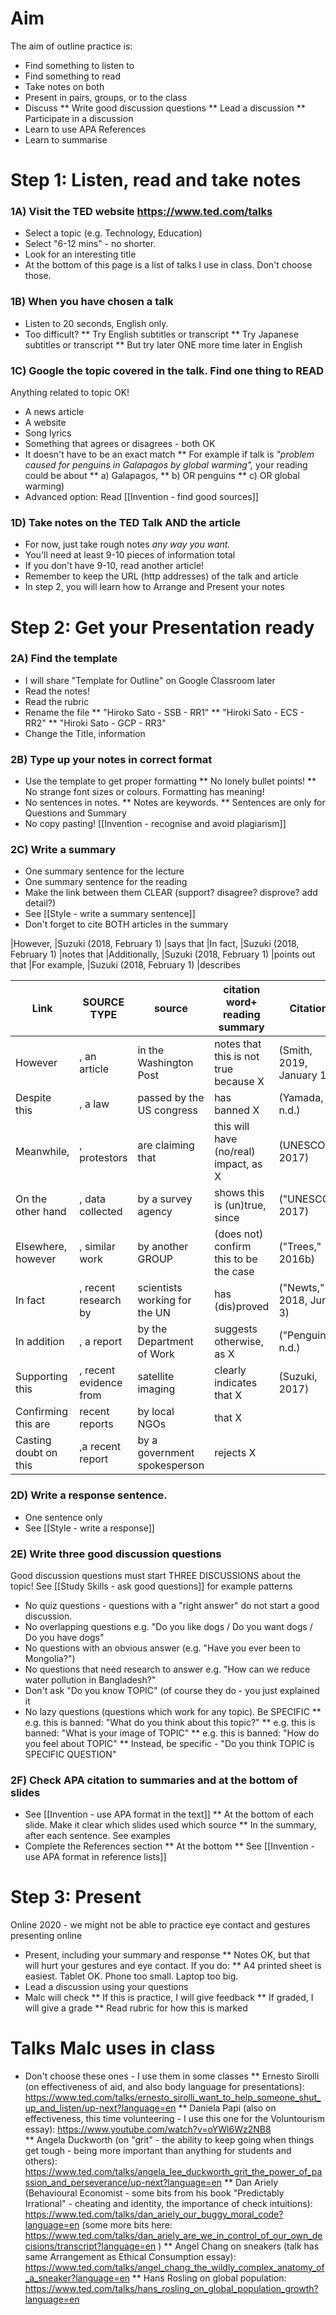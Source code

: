 # Aim
The aim of outline practice is:
* Find something to listen to
* Find something to read
* Take notes on both
* Present in pairs, groups, or to the class
* Discuss
** Write good discussion questions
** Lead a discussion
** Participate in a discussion
* Learn to use APA References
* Learn to summarise


# Step 1: Listen, read and take notes
### 1A) Visit the TED website https://www.ted.com/talks
* Select a topic (e.g. Technology, Education)
* Select "6-12 mins" - no shorter.
* Look for an interesting title
* At the bottom of this page is a list of talks I use in class. Don't choose those. 

### 1B) When you have chosen a talk
* Listen to 20 seconds, English only.
* Too difficult?
** Try English subtitles or transcript
** Try Japanese subtitles or transcript
** But try later ONE more time later in English 


### 1C) Google the topic covered in the talk. Find one thing to READ
Anything related to topic OK! 
* A news article
* A website
* Song lyrics
* Something that agrees or disagrees - both OK
* It doesn't have to be an exact match
** For example if talk is _"problem caused for penguins in Galapagos by global warming",_ your reading could be about
** a) Galapagos, 
** b) OR penguins 
** c) OR global warming)
* Advanced option: Read [[Invention - find good sources]]

### 1D) Take notes on the TED Talk AND the article
* For now, just take rough notes _any way you want._
* You'll need at least 9-10 pieces of information total
* If you don't have 9-10, read another article!
* Remember to keep the URL (http addresses) of the talk and article
* In step 2, you will learn how to Arrange and Present your notes


# Step 2: Get your Presentation ready
### 2A) Find the template
* I will share "Template for Outline" on Google Classroom later
* Read the notes! 
* Read the rubric 
* Rename the file
** "Hiroko Sato - SSB - RR1"
** "Hiroki Sato - ECS - RR2"
** "Hiroki Sato - GCP - RR3"
* Change the Title, information

### 2B) Type up your notes in correct format
* Use the template to get proper formatting
** No lonely bullet points!
** No strange font sizes or colours. Formatting has meaning!
* No sentences in notes. 
** Notes are keywords. 
** Sentences are only for Questions and Summary
* No copy pasting! [[Invention - recognise and avoid plagiarism]]

### 2C) Write a summary
* One summary sentence for the lecture 
* One summary sentence for the reading
* Make the link between them CLEAR (support? disagree? disprove? add detail?)
* See [[Style - write a summary sentence]]
* Don't forget to cite BOTH articles in the summary

|However, 		|Suzuki (2018, February 1) 	|says that
|In fact, 		|Suzuki (2018, February 1) 	|notes that
|Additionally, 	|Suzuki (2018, February 1) 	|points out that
|For example, 	|Suzuki (2018, February 1) 	|describes

|Link 				|SOURCE TYPE 			|source  					|citation word+  reading summary 		|Citation
|--------------------|---------------		|---------------------------|---------------------------------------|---------------
|However 			|, an article 			|in the Washington Post 	|notes that this is not true because X	|(Smith, 2019, January 1)
|Despite this 		|, a law 				|passed by the US congress 	|has banned X 							|(Yamada, n.d.)
|Meanwhile, 			|, protestors 			|are claiming that  		|this will have (no/real) impact, as X  |(UNESCO, 2017)
|On the other hand 	|, data collected  		|by a survey agency 		|shows this is (un)true, since 			|("UNESCO," 2017)
|Elsewhere, however 	|, similar work 		|by another GROUP 			|(does not) confirm this to be the case	|("Trees," 2016b)
|In fact 		  	|, recent research by 	|scientists working for the UN|has (dis)proved 						|("Newts," 2018, June 3)
|In addition			|, a report 			|by the Department of Work	|suggests otherwise, as X				|("Penguins," n.d.)
|Supporting this 	|, recent evidence from |satellite imaging 			|clearly indicates that X 				|(Suzuki, 2017)
|Confirming this are |recent reports  		|by local NGOs 				|that X 								|
|Casting doubt on this|,a recent report 		|by a government spokesperson|rejects X 							|


### 2D) Write a response sentence. 
* One sentence only
* See [[Style - write a response]]

### 2E) Write three good discussion questions
Good discussion questions must start THREE DISCUSSIONS about the topic!
See [[Study Skills - ask good questions]] for example patterns
* No quiz questions - questions with a "right answer" do not start a good discussion.
* No overlapping questions e.g. "Do you like dogs / Do you want dogs / Do you have dogs"
* No questions with an obvious answer (e.g. "Have you ever been to Mongolia?")
* No questions that need research to answer e.g. "How can we reduce water pollution in Bangladesh?"
* Don't ask "Do you know TOPIC" (of course they do - you just explained it
* No lazy questions (questions which work for any topic). Be SPECIFIC
** e.g. this is banned: "What do you think about this topic?"
** e.g. this is banned: "What is your image of TOPIC"
** e.g. this is banned: "How do you feel about TOPIC"
** Instead, be specific - "Do you think TOPIC is SPECIFIC QUESTION"


### 2F) Check APA citation to summaries and at the bottom of slides
* See [[Invention - use APA format in the text]]
** At the bottom of each slide. Make it clear which slides used which source
** In the summary, after each sentence. See examples
* Complete the References section
** At the bottom
** See [[Invention - use APA format in reference lists]]

# Step 3: Present
<red>Online 2020 - we might not be able to practice eye contact and gestures presenting online</red>
* Present, including your summary and response
** Notes OK, but that will hurt your gestures and eye contact. If you do:
** A4 printed sheet is easiest. Tablet OK. Phone too small. Laptop too big.
* Lead a discussion using your questions
* Malc will check
** If this is practice, I will give feedback
** If graded, I will give a grade
** Read rubric for how this is marked

# Talks Malc uses in class
* Don't choose these ones - I use them in some classes
** Ernesto Sirolli (on effectiveness of aid, and also body language for presentations): https://www.ted.com/talks/ernesto_sirolli_want_to_help_someone_shut_up_and_listen/up-next?language=en
** Daniela Papi (also on effectiveness, this time volunteering - I use this one for the Voluntourism essay): https://www.youtube.com/watch?v=oYWl6Wz2NB8  
** Angela Duckworth (on "grit" - the ability to keep going when things get tough - being more important than anything for students and others): https://www.ted.com/talks/angela_lee_duckworth_grit_the_power_of_passion_and_perseverance/up-next?language=en
** Dan Ariely (Behavioural Economist - some bits from his book "Predictably Irrational" - cheating and identity, the importance of check intuitions): https://www.ted.com/talks/dan_ariely_our_buggy_moral_code?language=en (some more bits here: https://www.ted.com/talks/dan_ariely_are_we_in_control_of_our_own_decisions/transcript?language=en )
** Angel Chang on sneakers (talk has same Arrangement as Ethical Consumption essay): https://www.ted.com/talks/angel_chang_the_wildly_complex_anatomy_of_a_sneaker?language=en
** Hans Rosling on global population: https://www.ted.com/talks/hans_rosling_on_global_population_growth?language=en

